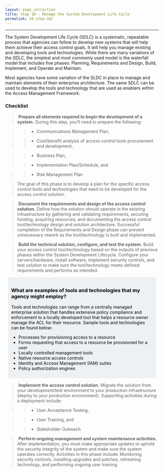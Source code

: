 ```yaml
---
layout: page_collection
title: Step 10 - Manage the System Development Life Cycle
permalink: 10_step-10/
---
```

<script>
$(function() {
  $( "#accordion" ).accordion({
    heightStyle: "content",
    collapsible: "true",
    active: "false"
  });
});
</script>

<script src="https://use.fontawesome.com/e20c671b68.js"></script>
---------------------------------------------------------

The System Development Life Cycle (SDLC) is a systematic, repeatable process that agencies can follow to develop new systems that will help them achieve their access control goals. It will help you manage existing and developing tools and technologies. While there are many variations of the SDLC, the simplest and most commonly used model is the waterfall model that includes five phases: Planning, Requirements and Design, Build, Implement, and Operate and Maintain. 

Most agencies have some variation of the SLDC in place to manage and maintain elements of their enterprise architecture. The same SDLC can be used to develop the tools and technology that are used as enablers within the Access Management Framework.

### Checklist 

> <i class="fa fa-check-square-o"></i> &nbsp;**Prepare all elements required to begin the development of a system.** During this step, you’ll need to prepare the following:

>> * Communications Management Plan,

>> * Cost/benefit analysis of access control tools procurement and development,

>> * Business Plan,

>> * Implementation Plan/Schedule, and

>> * Risk Management Plan 

>  The goal of this phase is to develop a plan for the specific access control tools and technologies that need to be developed for the access control solution.

> <i class="fa fa-check-square-o"></i> &nbsp;**Document the requirements and design of the access control solution.** Define how the solution should operate in the existing infrastructure by gathering and validating requirements, securing funding, acquiring resources, and documenting the access control tool/technology design and solution architecture. Successful completion of the Requirements and Design phase can prevent unnecessary rework as the tool/technology is built and implemented.

> <i class="fa fa-check-square-o"></i> &nbsp;**Build the technical solution, configure, and test the system.** Build your access control tool/technology based on the outputs of previous phases within the System Development Lifecycle. Configure your servers/hardware, install software, implement security controls, and test solution to make sure the tool/technology meets defined requirements and performs as intended.

<div style="background-color: #edf1f3;color: black;margin: 10px;padding: 10px">

<h3><span>What are examples of tools and technologies that my agency might employ?</span></h3>
<p><span>Tools and technologies can range from a centrally managed enterprise solution that handles extensive policy compliance and enforcement to a locally developed tool that helps a resource owner manage the ACL for their resource.  Sample tools and technologies can be found below:</span></p>
<ul>
<li><span>Processes for provisioning access to a resource</span></li>
<li><span>Forms requesting that access to a resource be provisioned for a user</span></li>
<li><span>Locally controlled management tools</span></li>
<li><span>Native resource access controls</span></li>
<li><span>Identity and Access Management (IAM) suites</span></li>
<li><span>Policy authorization engines</span></li>
</ul>

</div>

> <i class="fa fa-check-square-o"></i> &nbsp;**Implement the access control solution.** Migrate the solution from your development/test environment to your production infrastructure (deploy to your production environment). Supporting activities during a deployment include:

>> * User Acceptance Testing,

>> * User Training, and

>> * Stakeholder Outreach

> <i class="fa fa-check-square-o"></i> &nbsp;**Perform ongoing management and system maintenance activities.** After implementation, you must make appropriate updates to uphold the security integrity of the system and make sure the system operates correctly. Activities in this phase include: Monitoring security controls, installing upgrades and patches, refreshing technology, and performing ongoing user training
